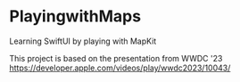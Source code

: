 # PlayingwithMaps
Learning SwiftUI by playing with MapKit

This project is based on the presentation from WWDC '23
https://developer.apple.com/videos/play/wwdc2023/10043/
